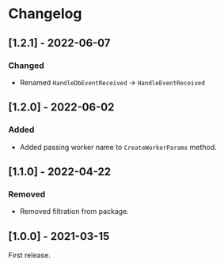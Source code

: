 # Changelog

## [1.2.1] - 2022-06-07

### Changed

- Renamed `HandleDbEventReceived` -> `HandleEventReceived`

## [1.2.0] - 2022-06-02

### Added

- Added passing worker name to `CreateWorkerParams` method.

## [1.1.0] - 2022-04-22

### Removed

- Removed filtration from package.

## [1.0.0] - 2021-03-15

First release.
